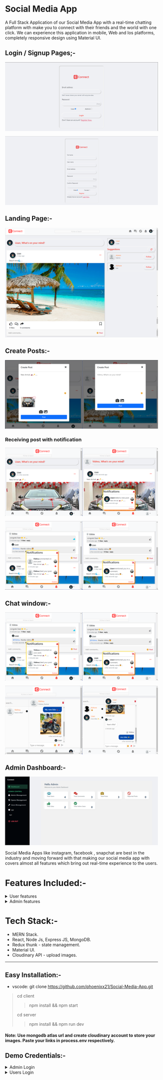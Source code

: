 # Social Media App 

A Full Stack Application of our Social Media App with a real-time chatting platform with make you to connect with their friends and the world with one click. We can experience this application in mobile, Web and Ios platforms, completely responsive design using Material UI. 

## Login / Signup Pages;-

![Screenshot (131)](/images/1.png)

![Screenshot (132)](/images/2.png)

## Landing Page:-

![screenshot (133a)](/images/3.png)

## Create Posts:-

![Screenshot (133)](/images/4.png)

### Receiving post with notification

![screenshot (134)](/images/5.png)

![Screenshot (135)](/images/6.png)

## Chat window:-

![Screenshot (136)](/images/7.png)

![Screenshot (137)](/images/8.png)

## Admin Dashboard:-
![Screenshot (138)](/images/9.png)


Social Media Apps like instagram, facebook , snapchat are best in the industry and moving forward with that making our social media app with covers almost all features which bring out real-time experience to the users.

# Features Included:-
<details>

<summary>User features </summary>

 - register and login users. 
 - post images can be uploaded using camera or file system.
 - pagination on every pages.
 - Dark mode.
 - copy link of post.
 - report post for spam.
 - search other users by username.
 - user suggestions menu. 
 - save any post to collection.
 - saved posts page.
 - delete posts and comments.
 - admin panel is included.
 - Explore page to view other posts by random users.
 - notifications page.
 - profile page.
 - edit profile page user data.
 - password is stored in database in encrypted format with salt.
 - create and edit posts.
 - like ,comment, share and edit posts.
 - posts include text(caption) and image(s).
 - comment on posts.
 - reply comments.
 - like commets.
 - clear notification option.
 - profile page shows user details and posts with following and followers menu.
</details>

<details>

<summary>Admin features </summary>

 - admin panel shows total number of post ,users,reported posts etc.
 - admin can create or assign other admin accounts.
 - admin can see posts reported by more than specified number of users.
 - admin can delete those reported posts.
</details>

# Tech Stack:-

- MERN Stack.
- React, Node Js, Express JS, MongoDB.
- Redux thunk - state management.
- Material UI.
- Cloudinary API - upload images.

<hr>

## Easy Installation:-

- vscode: git clone https://github.com/phoenixx21/Social-Media-App.git

> cd client
> > npm install && npm start
>
> cd server
> > npm install && npm run dev
>

#### Note: Use mongodb atlas url and create cloudinary account to store your images. Paste your links in process.env respectively. 


## Demo Credentials:-

<details>
<summary>Admin Login</summary>

- email: admin@gmail.com  
password: admin123
</details>

<details>
<summary>Users Login</summary>

- User1 email: lisan@gmail.com  
password: lisan123

- User2 email: vishnu@gmail.com  
password: vishnu123
</details>
